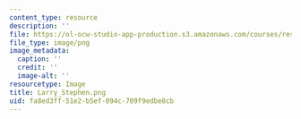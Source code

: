 ```yaml
---
content_type: resource
description: ''
file: https://ol-ocw-studio-app-production.s3.amazonaws.com/courses/res-11-002-intentional-public-disruptions-art-responsibility-and-pedagogy-fall-2017/fa8ed3ff51e2b5ef094c709f9edbe8cb_Larry_Stephen.png
file_type: image/png
image_metadata:
  caption: ''
  credit: ''
  image-alt: ''
resourcetype: Image
title: Larry_Stephen.png
uid: fa8ed3ff-51e2-b5ef-094c-709f9edbe8cb
---
```

